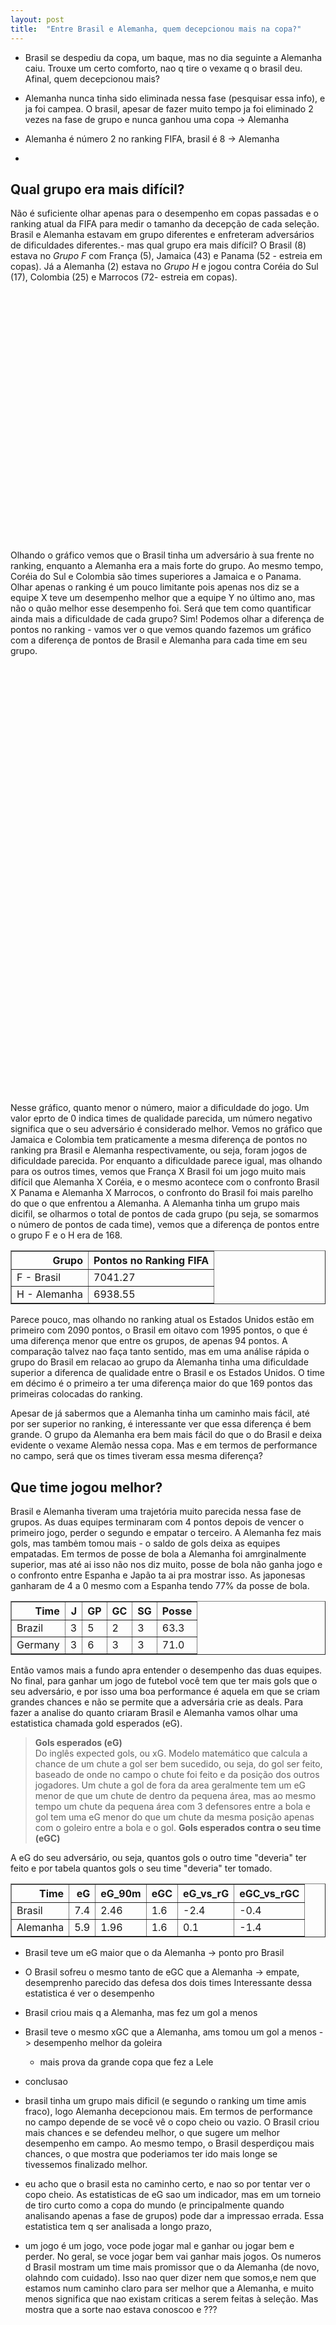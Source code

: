 ```yaml
---
layout: post
title:  "Entre Brasil e Alemanha, quem decepcionou mais na copa?"
---
```



- Brasil se despediu da copa, um baque, mas no dia seguinte a Alemanha caiu. Trouxe um certo comforto, nao q tire o vexame q o brasil deu. Afinal, quem decepcionou mais? 

- Alemanha nunca tinha sido eliminada nessa fase (pesquisar essa info), e ja foi campea. O brasil, apesar de fazer muito tempo ja foi eliminado 2 vezes na fase de grupo e nunca ganhou uma copa -> Alemanha
- Alemanha é número 2 no ranking FIFA, brasil é 8 -> Alemanha 
-

## Qual grupo era mais difícil? 
Não é suficiente olhar apenas para o desempenho em copas passadas e o ranking atual da FIFA para medir o tamanho da decepção de cada seleção. Brasil e Alemanha estavam em grupo diferentes e enfreteram adversários de dificuldades diferentes.- mas qual grupo era mais difícil? O Brasil (8) estava no *Grupo F* com França (5), Jamaica (43) e Panama (52 - estreia em copas). Já a Alemanha (2) estava no *Grupo H* e jogou contra Coréia do Sul (17), Colombia (25) e Marrocos (72- estreia em copas).


<div>                        <script type="text/javascript">window.PlotlyConfig = {MathJaxConfig: \'local\'};</script>        <script charset="utf-8" src="https://cdn.plot.ly/plotly-2.20.0.min.js"></script>                <div id="98d34e2d-a7e0-4cdf-a1ed-51b887269e90" class="plotly-graph-div" style="height:400px; width:700px;"></div>            <script type="text/javascript">                                    window.PLOTLYENV=window.PLOTLYENV || {};                                    if (document.getElementById("98d34e2d-a7e0-4cdf-a1ed-51b887269e90")) {                    Plotly.newPlot(                        "98d34e2d-a7e0-4cdf-a1ed-51b887269e90",                        [{"hovertemplate":"Grupo=H - Alemanha<br>Time=%{x}<br>Ranking FIFA=%{y}<extra></extra>","legendgroup":"H - Alemanha","marker":{"color":"#636efa","symbol":"circle"},"mode":"markers","name":"H - Alemanha","orientation":"v","showlegend":true,"x":["Alemanha","Cor\\u00e9ia do Sul","Colombia","Marrocos"],"xaxis":"x","y":[1,17,25,72],"yaxis":"y","type":"scatter"},{"hovertemplate":"Grupo=F - Brasil<br>Time=%{x}<br>Ranking FIFA=%{y}<extra></extra>","legendgroup":"F - Brasil","marker":{"color":"#EF553B","symbol":"circle"},"mode":"markers","name":"F - Brasil","orientation":"v","showlegend":true,"x":["Fran\ç","Brasil","Jamaica","Panam\\u00e1"],"xaxis":"x","y":[5,8,43,52],"yaxis":"y","type":"scatter"}],                        {"template":{"data":{"barpolar":[{"marker":{"line":{"color":"rgb(17,17,17)","width":0.5},"pattern":{"fillmode":"overlay","size":10,"solidity":0.2}},"type":"barpolar"}],"bar":[{"error_x":{"color":"#f2f5fa"},"error_y":{"color":"#f2f5fa"},"marker":{"line":{"color":"rgb(17,17,17)","width":0.5},"pattern":{"fillmode":"overlay","size":10,"solidity":0.2}},"type":"bar"}],"carpet":[{"aaxis":{"endlinecolor":"#A2B1C6","gridcolor":"#506784","linecolor":"#506784","minorgridcolor":"#506784","startlinecolor":"#A2B1C6"},"baxis":{"endlinecolor":"#A2B1C6","gridcolor":"#506784","linecolor":"#506784","minorgridcolor":"#506784","startlinecolor":"#A2B1C6"},"type":"carpet"}],"choropleth":[{"colorbar":{"outlinewidth":0,"ticks":""},"type":"choropleth"}],"contourcarpet":[{"colorbar":{"outlinewidth":0,"ticks":""},"type":"contourcarpet"}],"contour":[{"colorbar":{"outlinewidth":0,"ticks":""},"colorscale":[[0.0,"#0d0887"],[0.1111111111111111,"#46039f"],[0.2222222222222222,"#7201a8"],[0.3333333333333333,"#9c179e"],[0.4444444444444444,"#bd3786"],[0.5555555555555556,"#d8576b"],[0.6666666666666666,"#ed7953"],[0.7777777777777778,"#fb9f3a"],[0.8888888888888888,"#fdca26"],[1.0,"#f0f921"]],"type":"contour"}],"heatmapgl":[{"colorbar":{"outlinewidth":0,"ticks":""},"colorscale":[[0.0,"#0d0887"],[0.1111111111111111,"#46039f"],[0.2222222222222222,"#7201a8"],[0.3333333333333333,"#9c179e"],[0.4444444444444444,"#bd3786"],[0.5555555555555556,"#d8576b"],[0.6666666666666666,"#ed7953"],[0.7777777777777778,"#fb9f3a"],[0.8888888888888888,"#fdca26"],[1.0,"#f0f921"]],"type":"heatmapgl"}],"heatmap":[{"colorbar":{"outlinewidth":0,"ticks":""},"colorscale":[[0.0,"#0d0887"],[0.1111111111111111,"#46039f"],[0.2222222222222222,"#7201a8"],[0.3333333333333333,"#9c179e"],[0.4444444444444444,"#bd3786"],[0.5555555555555556,"#d8576b"],[0.6666666666666666,"#ed7953"],[0.7777777777777778,"#fb9f3a"],[0.8888888888888888,"#fdca26"],[1.0,"#f0f921"]],"type":"heatmap"}],"histogram2dcontour":[{"colorbar":{"outlinewidth":0,"ticks":""},"colorscale":[[0.0,"#0d0887"],[0.1111111111111111,"#46039f"],[0.2222222222222222,"#7201a8"],[0.3333333333333333,"#9c179e"],[0.4444444444444444,"#bd3786"],[0.5555555555555556,"#d8576b"],[0.6666666666666666,"#ed7953"],[0.7777777777777778,"#fb9f3a"],[0.8888888888888888,"#fdca26"],[1.0,"#f0f921"]],"type":"histogram2dcontour"}],"histogram2d":[{"colorbar":{"outlinewidth":0,"ticks":""},"colorscale":[[0.0,"#0d0887"],[0.1111111111111111,"#46039f"],[0.2222222222222222,"#7201a8"],[0.3333333333333333,"#9c179e"],[0.4444444444444444,"#bd3786"],[0.5555555555555556,"#d8576b"],[0.6666666666666666,"#ed7953"],[0.7777777777777778,"#fb9f3a"],[0.8888888888888888,"#fdca26"],[1.0,"#f0f921"]],"type":"histogram2d"}],"histogram":[{"marker":{"pattern":{"fillmode":"overlay","size":10,"solidity":0.2}},"type":"histogram"}],"mesh3d":[{"colorbar":{"outlinewidth":0,"ticks":""},"type":"mesh3d"}],"parcoords":[{"line":{"colorbar":{"outlinewidth":0,"ticks":""}},"type":"parcoords"}],"pie":[{"automargin":true,"type":"pie"}],"scatter3d":[{"line":{"colorbar":{"outlinewidth":0,"ticks":""}},"marker":{"colorbar":{"outlinewidth":0,"ticks":""}},"type":"scatter3d"}],"scattercarpet":[{"marker":{"colorbar":{"outlinewidth":0,"ticks":""}},"type":"scattercarpet"}],"scattergeo":[{"marker":{"colorbar":{"outlinewidth":0,"ticks":""}},"type":"scattergeo"}],"scattergl":[{"marker":{"line":{"color":"#283442"}},"type":"scattergl"}],"scattermapbox":[{"marker":{"colorbar":{"outlinewidth":0,"ticks":""}},"type":"scattermapbox"}],"scatterpolargl":[{"marker":{"colorbar":{"outlinewidth":0,"ticks":""}},"type":"scatterpolargl"}],"scatterpolar":[{"marker":{"colorbar":{"outlinewidth":0,"ticks":""}},"type":"scatterpolar"}],"scatter":[{"marker":{"line":{"color":"#283442"}},"type":"scatter"}],"scatterternary":[{"marker":{"colorbar":{"outlinewidth":0,"ticks":""}},"type":"scatterternary"}],"surface":[{"colorbar":{"outlinewidth":0,"ticks":""},"colorscale":[[0.0,"#0d0887"],[0.1111111111111111,"#46039f"],[0.2222222222222222,"#7201a8"],[0.3333333333333333,"#9c179e"],[0.4444444444444444,"#bd3786"],[0.5555555555555556,"#d8576b"],[0.6666666666666666,"#ed7953"],[0.7777777777777778,"#fb9f3a"],[0.8888888888888888,"#fdca26"],[1.0,"#f0f921"]],"type":"surface"}],"table":[{"cells":{"fill":{"color":"#506784"},"line":{"color":"rgb(17,17,17)"}},"header":{"fill":{"color":"#2a3f5f"},"line":{"color":"rgb(17,17,17)"}},"type":"table"}]},"layout":{"annotationdefaults":{"arrowcolor":"#f2f5fa","arrowhead":0,"arrowwidth":1},"autotypenumbers":"strict","coloraxis":{"colorbar":{"outlinewidth":0,"ticks":""}},"colorscale":{"diverging":[[0,"#8e0152"],[0.1,"#c51b7d"],[0.2,"#de77ae"],[0.3,"#f1b6da"],[0.4,"#fde0ef"],[0.5,"#f7f7f7"],[0.6,"#e6f5d0"],[0.7,"#b8e186"],[0.8,"#7fbc41"],[0.9,"#4d9221"],[1,"#276419"]],"sequential":[[0.0,"#0d0887"],[0.1111111111111111,"#46039f"],[0.2222222222222222,"#7201a8"],[0.3333333333333333,"#9c179e"],[0.4444444444444444,"#bd3786"],[0.5555555555555556,"#d8576b"],[0.6666666666666666,"#ed7953"],[0.7777777777777778,"#fb9f3a"],[0.8888888888888888,"#fdca26"],[1.0,"#f0f921"]],"sequentialminus":[[0.0,"#0d0887"],[0.1111111111111111,"#46039f"],[0.2222222222222222,"#7201a8"],[0.3333333333333333,"#9c179e"],[0.4444444444444444,"#bd3786"],[0.5555555555555556,"#d8576b"],[0.6666666666666666,"#ed7953"],[0.7777777777777778,"#fb9f3a"],[0.8888888888888888,"#fdca26"],[1.0,"#f0f921"]]},"colorway":["#636efa","#EF553B","#00cc96","#ab63fa","#FFA15A","#19d3f3","#FF6692","#B6E880","#FF97FF","#FECB52"],"font":{"color":"#f2f5fa"},"geo":{"bgcolor":"rgb(17,17,17)","lakecolor":"rgb(17,17,17)","landcolor":"rgb(17,17,17)","showlakes":true,"showland":true,"subunitcolor":"#506784"},"hoverlabel":{"align":"left"},"hovermode":"closest","mapbox":{"style":"dark"},"paper_bgcolor":"rgb(17,17,17)","plot_bgcolor":"rgb(17,17,17)","polar":{"angularaxis":{"gridcolor":"#506784","linecolor":"#506784","ticks":""},"bgcolor":"rgb(17,17,17)","radialaxis":{"gridcolor":"#506784","linecolor":"#506784","ticks":""}},"scene":{"xaxis":{"backgroundcolor":"rgb(17,17,17)","gridcolor":"#506784","gridwidth":2,"linecolor":"#506784","showbackground":true,"ticks":"","zerolinecolor":"#C8D4E3"},"yaxis":{"backgroundcolor":"rgb(17,17,17)","gridcolor":"#506784","gridwidth":2,"linecolor":"#506784","showbackground":true,"ticks":"","zerolinecolor":"#C8D4E3"},"zaxis":{"backgroundcolor":"rgb(17,17,17)","gridcolor":"#506784","gridwidth":2,"linecolor":"#506784","showbackground":true,"ticks":"","zerolinecolor":"#C8D4E3"}},"shapedefaults":{"line":{"color":"#f2f5fa"}},"sliderdefaults":{"bgcolor":"#C8D4E3","bordercolor":"rgb(17,17,17)","borderwidth":1,"tickwidth":0},"ternary":{"aaxis":{"gridcolor":"#506784","linecolor":"#506784","ticks":""},"baxis":{"gridcolor":"#506784","linecolor":"#506784","ticks":""},"bgcolor":"rgb(17,17,17)","caxis":{"gridcolor":"#506784","linecolor":"#506784","ticks":""}},"title":{"x":0.05},"updatemenudefaults":{"bgcolor":"#506784","borderwidth":0},"xaxis":{"automargin":true,"gridcolor":"#283442","linecolor":"#506784","ticks":"","title":{"standoff":15},"zerolinecolor":"#283442","zerolinewidth":2},"yaxis":{"automargin":true,"gridcolor":"#283442","linecolor":"#506784","ticks":"","title":{"standoff":15},"zerolinecolor":"#283442","zerolinewidth":2}}},"xaxis":{"anchor":"y","domain":[0.0,1.0],"title":{"text":"Time"},"categoryorder":"total descending"},"yaxis":{"anchor":"x","domain":[0.0,1.0],"title":{"text":"Ranking FIFA"}},"legend":{"title":{"text":"Grupo"},"tracegroupgap":0,"orientation":"v"},"margin":{"t":60},"title":{"text":"Compara\\u00e7\õ do ranking FIFA das equipes no grupo F e H","font":{"family":"Open Sans"}},"autosize":false,"width":700,"height":400},                        {"responsive": true}                    )                };                            </script>        </div>

Olhando o gráfico vemos que o Brasil tinha um adversário à sua frente no ranking, enquanto a Alemanha era a mais forte do grupo. Ao mesmo tempo, Coréia do Sul e Colombia são times superiores a Jamaica e o Panama. Olhar apenas o ranking é um pouco limitante pois apenas nos diz se a equipe X teve um desempenho melhor que a equipe Y no último ano, mas não o quão melhor esse desempenho foi. Será que tem como quantificar ainda mais a dificuldade de cada grupo? Sim! Podemos olhar a diferença de pontos no ranking - vamos ver o que vemos quando fazemos um gráfico com a diferença de pontos de Brasil e Alemanha para cada time em seu grupo. 

<div>                        <script type="text/javascript">window.PlotlyConfig = {MathJaxConfig: \'local\'};</script>        <script charset="utf-8" src="https://cdn.plot.ly/plotly-2.20.0.min.js"></script>                <div id="54f7b005-30eb-43a7-96f8-a653fc165f02" class="plotly-graph-div" style="height:700px; width:1000px;"></div>            <script type="text/javascript">                                    window.PLOTLYENV=window.PLOTLYENV || {};                                    if (document.getElementById("54f7b005-30eb-43a7-96f8-a653fc165f02")) {                    Plotly.newPlot(                        "54f7b005-30eb-43a7-96f8-a653fc165f02",                        [{"hovertemplate":"Ranking relativo do grupo=%{x}<br>Diferen\ç de pontos no ranking FIFA=%{y}<extra></extra>","legendgroup":"","marker":{"color":"rgba(0,0,0,0)","symbol":"circle"},"mode":"markers","name":"","orientation":"h","showlegend":false,"x":[1,1,2,2,3,3],"xaxis":"x","y":[-31.350000000000136,358.91999999999985,524.75,512.79,155.02999999999997,727.48],"yaxis":"y","type":"scatter"}],                        {"template":{"data":{"barpolar":[{"marker":{"line":{"color":"rgb(17,17,17)","width":0.5},"pattern":{"fillmode":"overlay","size":10,"solidity":0.2}},"type":"barpolar"}],"bar":[{"error_x":{"color":"#f2f5fa"},"error_y":{"color":"#f2f5fa"},"marker":{"line":{"color":"rgb(17,17,17)","width":0.5},"pattern":{"fillmode":"overlay","size":10,"solidity":0.2}},"type":"bar"}],"carpet":[{"aaxis":{"endlinecolor":"#A2B1C6","gridcolor":"#506784","linecolor":"#506784","minorgridcolor":"#506784","startlinecolor":"#A2B1C6"},"baxis":{"endlinecolor":"#A2B1C6","gridcolor":"#506784","linecolor":"#506784","minorgridcolor":"#506784","startlinecolor":"#A2B1C6"},"type":"carpet"}],"choropleth":[{"colorbar":{"outlinewidth":0,"ticks":""},"type":"choropleth"}],"contourcarpet":[{"colorbar":{"outlinewidth":0,"ticks":""},"type":"contourcarpet"}],"contour":[{"colorbar":{"outlinewidth":0,"ticks":""},"colorscale":[[0.0,"#0d0887"],[0.1111111111111111,"#46039f"],[0.2222222222222222,"#7201a8"],[0.3333333333333333,"#9c179e"],[0.4444444444444444,"#bd3786"],[0.5555555555555556,"#d8576b"],[0.6666666666666666,"#ed7953"],[0.7777777777777778,"#fb9f3a"],[0.8888888888888888,"#fdca26"],[1.0,"#f0f921"]],"type":"contour"}],"heatmapgl":[{"colorbar":{"outlinewidth":0,"ticks":""},"colorscale":[[0.0,"#0d0887"],[0.1111111111111111,"#46039f"],[0.2222222222222222,"#7201a8"],[0.3333333333333333,"#9c179e"],[0.4444444444444444,"#bd3786"],[0.5555555555555556,"#d8576b"],[0.6666666666666666,"#ed7953"],[0.7777777777777778,"#fb9f3a"],[0.8888888888888888,"#fdca26"],[1.0,"#f0f921"]],"type":"heatmapgl"}],"heatmap":[{"colorbar":{"outlinewidth":0,"ticks":""},"colorscale":[[0.0,"#0d0887"],[0.1111111111111111,"#46039f"],[0.2222222222222222,"#7201a8"],[0.3333333333333333,"#9c179e"],[0.4444444444444444,"#bd3786"],[0.5555555555555556,"#d8576b"],[0.6666666666666666,"#ed7953"],[0.7777777777777778,"#fb9f3a"],[0.8888888888888888,"#fdca26"],[1.0,"#f0f921"]],"type":"heatmap"}],"histogram2dcontour":[{"colorbar":{"outlinewidth":0,"ticks":""},"colorscale":[[0.0,"#0d0887"],[0.1111111111111111,"#46039f"],[0.2222222222222222,"#7201a8"],[0.3333333333333333,"#9c179e"],[0.4444444444444444,"#bd3786"],[0.5555555555555556,"#d8576b"],[0.6666666666666666,"#ed7953"],[0.7777777777777778,"#fb9f3a"],[0.8888888888888888,"#fdca26"],[1.0,"#f0f921"]],"type":"histogram2dcontour"}],"histogram2d":[{"colorbar":{"outlinewidth":0,"ticks":""},"colorscale":[[0.0,"#0d0887"],[0.1111111111111111,"#46039f"],[0.2222222222222222,"#7201a8"],[0.3333333333333333,"#9c179e"],[0.4444444444444444,"#bd3786"],[0.5555555555555556,"#d8576b"],[0.6666666666666666,"#ed7953"],[0.7777777777777778,"#fb9f3a"],[0.8888888888888888,"#fdca26"],[1.0,"#f0f921"]],"type":"histogram2d"}],"histogram":[{"marker":{"pattern":{"fillmode":"overlay","size":10,"solidity":0.2}},"type":"histogram"}],"mesh3d":[{"colorbar":{"outlinewidth":0,"ticks":""},"type":"mesh3d"}],"parcoords":[{"line":{"colorbar":{"outlinewidth":0,"ticks":""}},"type":"parcoords"}],"pie":[{"automargin":true,"type":"pie"}],"scatter3d":[{"line":{"colorbar":{"outlinewidth":0,"ticks":""}},"marker":{"colorbar":{"outlinewidth":0,"ticks":""}},"type":"scatter3d"}],"scattercarpet":[{"marker":{"colorbar":{"outlinewidth":0,"ticks":""}},"type":"scattercarpet"}],"scattergeo":[{"marker":{"colorbar":{"outlinewidth":0,"ticks":""}},"type":"scattergeo"}],"scattergl":[{"marker":{"line":{"color":"#283442"}},"type":"scattergl"}],"scattermapbox":[{"marker":{"colorbar":{"outlinewidth":0,"ticks":""}},"type":"scattermapbox"}],"scatterpolargl":[{"marker":{"colorbar":{"outlinewidth":0,"ticks":""}},"type":"scatterpolargl"}],"scatterpolar":[{"marker":{"colorbar":{"outlinewidth":0,"ticks":""}},"type":"scatterpolar"}],"scatter":[{"marker":{"line":{"color":"#283442"}},"type":"scatter"}],"scatterternary":[{"marker":{"colorbar":{"outlinewidth":0,"ticks":""}},"type":"scatterternary"}],"surface":[{"colorbar":{"outlinewidth":0,"ticks":""},"colorscale":[[0.0,"#0d0887"],[0.1111111111111111,"#46039f"],[0.2222222222222222,"#7201a8"],[0.3333333333333333,"#9c179e"],[0.4444444444444444,"#bd3786"],[0.5555555555555556,"#d8576b"],[0.6666666666666666,"#ed7953"],[0.7777777777777778,"#fb9f3a"],[0.8888888888888888,"#fdca26"],[1.0,"#f0f921"]],"type":"surface"}],"table":[{"cells":{"fill":{"color":"#506784"},"line":{"color":"rgb(17,17,17)"}},"header":{"fill":{"color":"#2a3f5f"},"line":{"color":"rgb(17,17,17)"}},"type":"table"}]},"layout":{"annotationdefaults":{"arrowcolor":"#f2f5fa","arrowhead":0,"arrowwidth":1},"autotypenumbers":"strict","coloraxis":{"colorbar":{"outlinewidth":0,"ticks":""}},"colorscale":{"diverging":[[0,"#8e0152"],[0.1,"#c51b7d"],[0.2,"#de77ae"],[0.3,"#f1b6da"],[0.4,"#fde0ef"],[0.5,"#f7f7f7"],[0.6,"#e6f5d0"],[0.7,"#b8e186"],[0.8,"#7fbc41"],[0.9,"#4d9221"],[1,"#276419"]],"sequential":[[0.0,"#0d0887"],[0.1111111111111111,"#46039f"],[0.2222222222222222,"#7201a8"],[0.3333333333333333,"#9c179e"],[0.4444444444444444,"#bd3786"],[0.5555555555555556,"#d8576b"],[0.6666666666666666,"#ed7953"],[0.7777777777777778,"#fb9f3a"],[0.8888888888888888,"#fdca26"],[1.0,"#f0f921"]],"sequentialminus":[[0.0,"#0d0887"],[0.1111111111111111,"#46039f"],[0.2222222222222222,"#7201a8"],[0.3333333333333333,"#9c179e"],[0.4444444444444444,"#bd3786"],[0.5555555555555556,"#d8576b"],[0.6666666666666666,"#ed7953"],[0.7777777777777778,"#fb9f3a"],[0.8888888888888888,"#fdca26"],[1.0,"#f0f921"]]},"colorway":["#636efa","#EF553B","#00cc96","#ab63fa","#FFA15A","#19d3f3","#FF6692","#B6E880","#FF97FF","#FECB52"],"font":{"color":"#f2f5fa"},"geo":{"bgcolor":"rgb(17,17,17)","lakecolor":"rgb(17,17,17)","landcolor":"rgb(17,17,17)","showlakes":true,"showland":true,"subunitcolor":"#506784"},"hoverlabel":{"align":"left"},"hovermode":"closest","mapbox":{"style":"dark"},"paper_bgcolor":"rgb(17,17,17)","plot_bgcolor":"rgb(17,17,17)","polar":{"angularaxis":{"gridcolor":"#506784","linecolor":"#506784","ticks":""},"bgcolor":"rgb(17,17,17)","radialaxis":{"gridcolor":"#506784","linecolor":"#506784","ticks":""}},"scene":{"xaxis":{"backgroundcolor":"rgb(17,17,17)","gridcolor":"#506784","gridwidth":2,"linecolor":"#506784","showbackground":true,"ticks":"","zerolinecolor":"#C8D4E3"},"yaxis":{"backgroundcolor":"rgb(17,17,17)","gridcolor":"#506784","gridwidth":2,"linecolor":"#506784","showbackground":true,"ticks":"","zerolinecolor":"#C8D4E3"},"zaxis":{"backgroundcolor":"rgb(17,17,17)","gridcolor":"#506784","gridwidth":2,"linecolor":"#506784","showbackground":true,"ticks":"","zerolinecolor":"#C8D4E3"}},"shapedefaults":{"line":{"color":"#f2f5fa"}},"sliderdefaults":{"bgcolor":"#C8D4E3","bordercolor":"rgb(17,17,17)","borderwidth":1,"tickwidth":0},"ternary":{"aaxis":{"gridcolor":"#506784","linecolor":"#506784","ticks":""},"baxis":{"gridcolor":"#506784","linecolor":"#506784","ticks":""},"bgcolor":"rgb(17,17,17)","caxis":{"gridcolor":"#506784","linecolor":"#506784","ticks":""}},"title":{"x":0.05},"updatemenudefaults":{"bgcolor":"#506784","borderwidth":0},"xaxis":{"automargin":true,"gridcolor":"#283442","linecolor":"#506784","ticks":"","title":{"standoff":15},"zerolinecolor":"#283442","zerolinewidth":2},"yaxis":{"automargin":true,"gridcolor":"#283442","linecolor":"#506784","ticks":"","title":{"standoff":15},"zerolinecolor":"#283442","zerolinewidth":2}}},"xaxis":{"anchor":"y","domain":[0.0,1.0],"title":{"text":"Ranking relativo do grupo"},"type":"category"},"yaxis":{"anchor":"x","domain":[0.0,1.0],"title":{"text":"Diferen\ç de pontos no ranking FIFA"}},"legend":{"tracegroupgap":0,"orientation":"h"},"margin":{"t":60},"images":[{"layer":"above","opacity":0.8,"sizex":1000,"sizey":50,"sizing":"contain","source":"https://raw.githubusercontent.com/matahombres/CSS-Country-Flags-Rounded/master/flags/FR.png","x":0,"xanchor":"center","xref":"x","y":-31.350000000000136,"yanchor":"middle","yref":"y"},{"layer":"above","opacity":0.8,"sizex":1000,"sizey":50,"sizing":"contain","source":"https://raw.githubusercontent.com/matahombres/CSS-Country-Flags-Rounded/master/flags/KR.png","x":0,"xanchor":"center","xref":"x","y":358.91999999999985,"yanchor":"middle","yref":"y"},{"layer":"above","opacity":0.8,"sizex":1000,"sizey":50,"sizing":"contain","source":"https://raw.githubusercontent.com/matahombres/CSS-Country-Flags-Rounded/master/flags/CO.png","x":1,"xanchor":"center","xref":"x","y":524.75,"yanchor":"middle","yref":"y"},{"layer":"above","opacity":0.8,"sizex":1000,"sizey":50,"sizing":"contain","source":"https://raw.githubusercontent.com/matahombres/CSS-Country-Flags-Rounded/master/flags/JM.png","x":1,"xanchor":"center","xref":"x","y":512.79,"yanchor":"middle","yref":"y"},{"layer":"above","opacity":0.8,"sizex":1000,"sizey":50,"sizing":"contain","source":"https://raw.githubusercontent.com/matahombres/CSS-Country-Flags-Rounded/master/flags/PA.png","x":2,"xanchor":"center","xref":"x","y":155.02999999999997,"yanchor":"middle","yref":"y"},{"layer":"above","opacity":0.8,"sizex":1000,"sizey":50,"sizing":"contain","source":"https://raw.githubusercontent.com/matahombres/CSS-Country-Flags-Rounded/master/flags/MA.png","x":2,"xanchor":"center","xref":"x","y":727.48,"yanchor":"middle","yref":"y"}],"title":{"text":"Diferen\ç de pontos no ranking FIFA entre Brasil/Alemanha e os outros times de seus respectivos grupos","font":{"family":"Open Sans"}},"autosize":false,"width":900,"height":500},                        {"responsive": true}                    )                };                            </script>        </div>
Nesse gráfico, quanto menor o número, maior a dificuldade do jogo. Um valor eprto de 0 indica times de qualidade parecida, um número negativo significa que o seu adversário é considerado melhor. Vemos no gráfico que Jamaica e Colombia tem praticamente a mesma diferença de pontos no ranking pra Brasil e Alemanha respectivamente, ou seja, foram jogos de dificuldade parecida. Por enquanto a dificuldade parece igual, mas olhando para os outros times, vemos que França X Brasil foi um jogo muito mais difícil que Alemanha X Coréia, e o mesmo acontece com o confronto Brasil X Panama e Alemanha X Marrocos, o confronto do Brasil foi mais parelho do que o que enfrentou a Alemanha. A Alemanha tinha um grupo mais dicifil, se olharmos o total de pontos de cada grupo (pu seja, se somarmos o número de pontos de cada time), vemos que a diferença de pontos entre o grupo F e o H era de 168.

<table border="1" class="dataframe">  <thead>    <tr style="text-align: right;">         <th>Grupo</th>      <th>Pontos no Ranking FIFA</th>    </tr>  </thead>  <tbody>    <tr>         <td>F - Brasil</td>      <td>7041.27</td>    </tr>    <tr>       <td>H - Alemanha</td>      <td>6938.55</td>    </tr>  </tbody></table>

 Parece pouco, mas olhando no ranking atual os Estados Unidos estão em primeiro com 2090 pontos, o Brasil em oitavo com 1995 pontos, o que é uma diferença menor que entre os grupos, de apenas 94 pontos. A comparação talvez nao faça tanto sentido, mas em uma análise rápida o grupo do Brasil em relacao ao grupo da Alemanha tinha uma dificuldade superior a diferenca de qualidade entre o Brasil e os Estados Unidos. O time em décimo é o primeiro a ter uma diferença maior do que 169 pontos das primeiras colocadas do ranking. 

Apesar de já sabermos que a Alemanha tinha um caminho mais fácil, até por ser superior no ranking, é interessante ver que essa diferença é bem grande. O grupo da Alemanha era bem mais fácil do que o do Brasil e deixa evidente o vexame Alemão nessa copa. Mas e em termos de performance no campo, será que os times tiveram essa mesma diferença?

## Que time jogou melhor? 
Brasil e Alemanha tiveram uma trajetória muito parecida nessa fase de grupos. As duas equipes terminaram com 4 pontos depois de vencer o primeiro jogo, perder o segundo e empatar o terceiro. A Alemanha fez mais gols, mas tambėm tomou mais - o saldo de gols deixa as equipes empatadas. Em termos de posse de bola a Alemanha foi amrginalmente superior, mas até ai isso não nos diz muito, posse de bola não ganha jogo e o confronto entre Espanha e Japão ta ai pra mostrar isso. As japonesas ganharam de 4 a 0 mesmo com a Espanha tendo 77% da posse de bola. 

<table border="1" class="dataframe">  <thead>    <tr style="text-align: right;">  <th>Time</th>      <th>J</th>      <th>GP</th>      <th>GC</th>      <th>SG</th>      <th>Posse</th>    </tr>  </thead>  <tbody>    <tr>      <td>Brazil</td>      <td>3</td>      <td>5</td>      <td>2</td>      <td>3</td>      <td>63.3</td>    </tr>    <tr>       <td>Germany</td>      <td>3</td>      <td>6</td>      <td>3</td>      <td>3</td>      <td>71.0</td>    </tr>  </tbody></table>

Então vamos mais a fundo apra entender o desempenho das duas equipes. No final, para ganhar um jogo de futebol você tem que ter mais gols que o seu adversário, e por isso uma boa performance é aquela em que se criam grandes chances e não se permite que a adversária crie as deals. Para fazer a analise do quanto criaram Brasil e Alemanha vamos  olhar uma estatistica chamada gold esperados (eG).

> **Gols esperados (eG)**  
Do inglês expected gols, ou xG. Modelo matemático que calcula a chance de um chute a gol ser bem sucedido, ou seja, do gol ser feito, baseado de onde no campo o chute foi feito e da posição dos outros jogadores. Um chute a gol de fora da area geralmente tem um eG menor de que um chute de dentro da pequena área, mas ao mesmo tempo um chute da pequena área com 3 defensores entre a bola e gol tem uma eG menor do que um chute da mesma posição apenas com o goleiro entre a bola e o gol.
> **Gols esperados contra o seu time (eGC)**  

 A eG do seu adversário, ou seja, quantos gols o outro time "deveria" ter feito e por tabela quantos gols o seu time "deveria" ter tomado. 

<table border="1" class="dataframe">  <thead>    <tr style="text-align: right;">            <th>Time</th>      <th>eG</th>           <th>eG_90m</th>      <th>eGC</th>      <th>eG_vs_rG</th>      <th>eGC_vs_rGC</th>    </tr>  </thead>  <tbody>    <tr>           <td>Brasil</td>      <td>7.4</td>           <td>2.46</td>      <td>1.6</td>      <td>-2.4</td>      <td>-0.4</td>    </tr>    <tr>          <td>Alemanha</td>      <td>5.9</td>         <td>1.96</td>      <td>1.6</td>      <td>0.1</td>      <td>-1.4</td>   </tr>  </tbody></table>

- Brasil teve um eG maior que o da Alemanha -> ponto pro Brasil 
- O Brasil sofreu o mesmo tanto de eGC que a Alemanha -> empate, desemprenho parecido das defesa dos dois times
Interessante dessa estatistica é ver o desempenho
- Brasil criou mais q a Alemanha, mas fez um gol a menos
- Brasil teve o mesmo xGC que a Alemanha, ams tomou um gol a menos -> desempenho melhor da goleira
	- mais prova da grande copa que fez a Lele 


- conclusao 
- brasil tinha um grupo mais dificil (e segundo o ranking um time amis fraco), logo Alemanha decepcionou mais. Em termos de performance no campo depende de se você vê o copo cheio ou vazio. O Brasil criou mais chances e se defendeu melhor, o que sugere um melhor desempenho em campo. Ao mesmo tempo, o Brasil desperdiçou mais chances, o que mostra que poderiamos ter ido mais longe se tivessemos finalizado melhor. 

- eu acho que o brasil esta no caminho certo, e nao so por tentar ver o copo cheio. 
As estatisticas de eG sao um indicador, mas em um torneio de tiro curto como a copa do mundo (e principalmente quando analisando apenas a fase de grupos) pode dar a impressao errada.  Essa estatistica tem q ser analisada a longo prazo, 
- um jogo é um jogo, voce pode jogar mal e ganhar ou jogar bem e perder. No geral, se voce jogar bem vai ganhar mais jogos. Os numeros d Brasil mostram um time mais promissor que o da Alemanha (de novo, olahndo com cuidado). Isso nao quer dizer nem que somos,e nem que estamos num caminho claro para ser melhor que a Alemanha, e muito menos significa que nao existam criticas a serem feitas à seleção. Mas mostra que a sorte nao estava conoscoo e ??? 